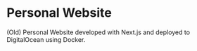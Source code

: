 # Personal Website

(Old) Personal Website developed with Next.js and deployed to DigitalOcean using Docker.